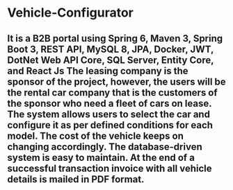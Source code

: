# Vehicle-Configurator
## It is a B2B portal using Spring 6, Maven 3, Spring Boot 3, REST API, MySQL 8, JPA, Docker, JWT, DotNet Web API Core, SQL Server, Entity Core, and React Js The leasing company is the sponsor of the project, however, the users will be the rental car company that is the customers of the sponsor who need a fleet of cars on lease. The system allows users to select the car and configure it as per defined conditions for each model. The cost of the vehicle keeps on changing accordingly. The database-driven system is easy to maintain. At the end of a successful transaction invoice with all vehicle details is mailed in PDF format.
